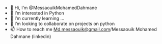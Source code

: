 - 👋 Hi, I’m @MessaouikMohamedDahmane
- 👀 I’m interested in Python 
- 🌱 I’m currently learning ...
- 💞️ I’m looking to collaborate on projects on python
- 📫 How to reach me Md.messaouik@gmail.com/Messaouik Mohamed Dahmane (linkedin)

<!---
MessaouikMohamedDahmane/MessaouikMohamedDahmane is a ✨ special ✨ repository because its `README.md` (this file) appears on your GitHub profile.
You can click the Preview link to take a look at your changes.
--->
